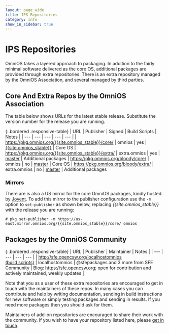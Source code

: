 ```yaml
---
layout: page_wide
title: IPS Repositories
category: info
show_in_sidebar: true
---
```


# IPS Repositories

OmniOS takes a layered approach to packaging. In addition to the fairly minimal
software delivered as the core OS, additional packages are provided through
extra repositories. There is an extra repository managed by the OmniOS
Association, and several managed by third parties.

## Core And Extra Repos by the OmniOS Association

The table below shows URLs for the latest stable release. Substitute the
version number for the release you are running.

{:.bordered .responsive-table}
| URL	| Publisher	| Signed | Build Scripts	| Notes	|
| ---	| ---		| ---	| ---			| ---	|
| <https://pkg.omnios.org/{{site.omnios_stable}}/core/>	| omnios	| yes	| [{{site.omnios_stable}}](https://github.com/omniosorg/omnios-build/tree/{{site.omnios_stable}})	| Core OS
| <https://pkg.omnios.org/{{site.omnios_stable}}/extra/>	| extra.omnios	| yes	| [master](https://github.com/omniosorg/omnios-extra)							| Additional packages
| <https://pkg.omnios.org/bloody/core/>			| omnios	| no	| [master](https://github.com/omniosorg/omnios-build)							| Core OS
| <https://pkg.omnios.org/bloody/extra/>			| extra.omnios 	| no	| [master](https://github.com/omniosorg/omnios-extra)							| Additional packages

### Mirrors

There are is also a US mirror for the core OmniOS packages, kindly hosted by
[Joyent](https://www.joyent.com/). To add this mirror to the publisher
configuration use the `-m` option to `set-publisher` as shown below, replacing
_{{site.omnios_stable}}_ with the release you are running:

```terminal
# pkg set-publisher -m https://us-east.mirror.omnios.org/{{site.omnios_stable}}/core/ omnios
```

## Packages by the OmniOS Community

{:.bordered .responsive-table}
| URL	| Publisher	| Maintainer	| Notes	|
| ---	| ---		| ---		| ---	|
| <http://sfe.opencsw.org/localhostomnios><br>[(build scripts)](https://sourceforge.net/p/pkgbuild/code/HEAD/tree/spec-files-extra/trunk/) | localhostomnios   | @sfepackages and 3 more from SFE Community | Blog: https://sfe.opencsw.org; open for contribution and actively maintained, weekly updates |

Note that you as a user of these extra repositories are encouraged to get in
touch with the maintainers of these repos. In many cases you can contribute and
help by writing documentation, sending in build instructions for new
software or simply testing packages and sending in results. If you need more
packages then you should ask for them.

Maintainers of add-on repositories are encouraged to share their work with the
community. If you wish to have your repository listed here, please
[get in touch](/about/contact.html).
